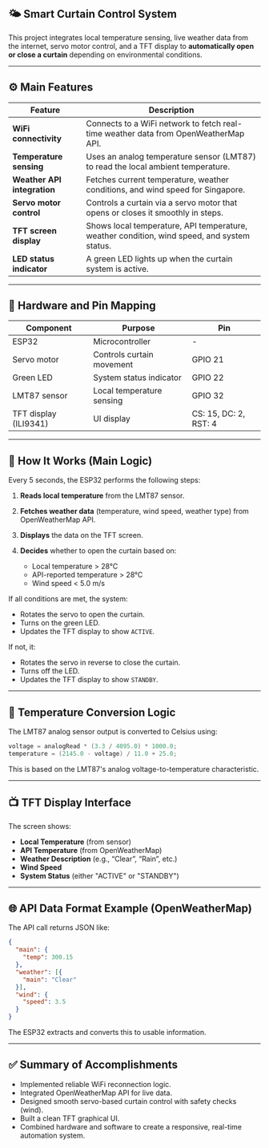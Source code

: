 ## 🌤️ **Smart Curtain Control System**

This project integrates local temperature sensing, live weather data from the internet, servo motor control, and a TFT display to **automatically open or close a curtain** depending on environmental conditions.

---

## ⚙️ **Main Features**

| Feature                     | Description                                                                                 |
| --------------------------- | ------------------------------------------------------------------------------------------- |
| **WiFi connectivity**       | Connects to a WiFi network to fetch real-time weather data from OpenWeatherMap API.         |
| **Temperature sensing**     | Uses an analog temperature sensor (LMT87) to read the local ambient temperature.            |
| **Weather API integration** | Fetches current temperature, weather conditions, and wind speed for Singapore.              |
| **Servo motor control**     | Controls a curtain via a servo motor that opens or closes it smoothly in steps.             |
| **TFT screen display**      | Shows local temperature, API temperature, weather condition, wind speed, and system status. |
| **LED status indicator**    | A green LED lights up when the curtain system is active.                                    |

---

## 🔌 **Hardware and Pin Mapping**

| Component             | Purpose                   | Pin                   |
| --------------------- | ------------------------- | --------------------- |
| ESP32                 | Microcontroller           | -                     |
| Servo motor           | Controls curtain movement | GPIO 21               |
| Green LED             | System status indicator   | GPIO 22               |
| LMT87 sensor          | Local temperature sensing | GPIO 32               |
| TFT display (ILI9341) | UI display                | CS: 15, DC: 2, RST: 4 |

---

## 🧠 **How It Works (Main Logic)**

Every 5 seconds, the ESP32 performs the following steps:

1. **Reads local temperature** from the LMT87 sensor.
2. **Fetches weather data** (temperature, wind speed, weather type) from OpenWeatherMap API.
3. **Displays** the data on the TFT screen.
4. **Decides** whether to open the curtain based on:

   * Local temperature > 28°C
   * API-reported temperature > 28°C
   * Wind speed < 5.0 m/s

If all conditions are met, the system:

* Rotates the servo to open the curtain.
* Turns on the green LED.
* Updates the TFT display to show `ACTIVE`.

If not, it:

* Rotates the servo in reverse to close the curtain.
* Turns off the LED.
* Updates the TFT display to show `STANDBY`.

---

## 🧪 **Temperature Conversion Logic**

The LMT87 analog sensor output is converted to Celsius using:

```cpp
voltage = analogRead * (3.3 / 4095.0) * 1000.0;
temperature = (2145.0 - voltage) / 11.0 + 25.0;
```

This is based on the LMT87's analog voltage-to-temperature characteristic.

---

## 📺 **TFT Display Interface**

The screen shows:

* **Local Temperature** (from sensor)
* **API Temperature** (from OpenWeatherMap)
* **Weather Description** (e.g., “Clear”, “Rain”, etc.)
* **Wind Speed**
* **System Status** (either "ACTIVE" or "STANDBY")

---

## 🌐 **API Data Format Example (OpenWeatherMap)**

The API call returns JSON like:

```json
{
  "main": {
    "temp": 300.15
  },
  "weather": [{
    "main": "Clear"
  }],
  "wind": {
    "speed": 3.5
  }
}
```

The ESP32 extracts and converts this to usable information.

---

## ✅ **Summary of Accomplishments**

* Implemented reliable WiFi reconnection logic.
* Integrated OpenWeatherMap API for live data.
* Designed smooth servo-based curtain control with safety checks (wind).
* Built a clean TFT graphical UI.
* Combined hardware and software to create a responsive, real-time automation system.


